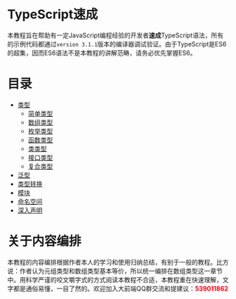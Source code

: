 # TypeScript速成

本教程旨在帮助有一定JavaScript编程经验的开发者**速成**TypeScript语法，所有的示例代码都通过`version 3.1.1`版本的编译器调试验证。由于TypeScript是ES6的超集，因而ES6语法不是本教程的讲解范畴，请务必优先掌握ES6。

# 目录

- [类型](类型.md)
  - [简单类型](类型/简单类型.md)
  - [数组类型](类型/数组类型.md)
  - [枚举类型](类型/枚举类型.md)
  - [函数类型](类型/函数类型.md)
  - [类类型](类型/类类型.md)
  - [接口类型](类型/接口类型.md)
  - [复合类型](类型/复合类型.md)
- [泛型](泛型.md)
- [类型转换](类型转换.md)
- [模块](模块.md)
- [命名空间](命名空间.md)
- [深入声明](深入声明.md)


# 关于内容编排

本教程的内容编排根据作者本人的学习和使用归纳总结，有别于一般的教程。比方说：作者认为元组类型和数组类型基本等价，所以统一编排在数组类型这一章节中。用科学严谨的咬文嚼字式的方式阅读本教程不合适，本教程重在快速理解，文字都是通俗易懂，一目了然的。欢迎加入大前端QQ群交流和提建议：<strong style="color:red">539011862</strong> 